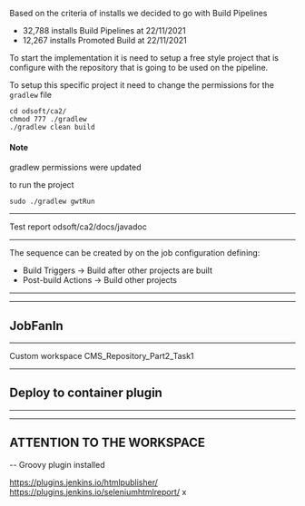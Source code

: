Based on the criteria of installs we decided to go with Build Pipelines

- 32,788 installs Build Pipelines at 22/11/2021
- 12,267 installs Promoted Build at 22/11/2021

To start the implementation it is need to setup a free style project that is configure with the repository that is going to be used on the pipeline.

To setup this specific project it need to change the permissions for the `gradlew` file

```
cd odsoft/ca2/
chmod 777 ./gradlew
./gradlew clean build
```

#### Note

gradlew permissions were updated

to run the project

```
sudo ./gradlew gwtRun
```

---

Test report
odsoft/ca2/docs/javadoc

---

The sequence can be created by on the job configuration defining:

- Build Triggers -> Build after other projects are built
- Post-build Actions -> Build other projects

---

---

## JobFanIn

---

Custom workspace
CMS_Repository_Part2_Task1

---

## Deploy to container plugin

---

---

## ATTENTION TO THE WORKSPACE

--
Groovy plugin installed

https://plugins.jenkins.io/htmlpublisher/
https://plugins.jenkins.io/seleniumhtmlreport/ x
